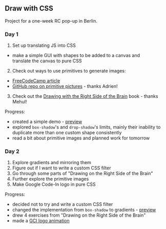 ## Draw with CSS

Project for a one-week RC pop-up in Berlin.

### Day 1

1. Set up translating JS into CSS
  * make a simple GUI with shapes to be added to a canvas and   
  translate the canvas to pure CSS

2. Check out ways to use primitives to generate images:
  * [FreeCodeCamp article](https://medium.freecodecamp.org/using-svg-as-placeholders-more-image-loading-techniques-bed1b810ab2c)
  * [GitHub repo on primitive pictures](https://github.com/fogleman/primitive) - thanks Adrien!

3. Check out the [Drawing with the Right Side of the Brain](https://www.amazon.de/Drawing-Right-Side-Brain-Definitive/dp/1585429201) book - thanks Mehul!

Progress:
- created a simple demo - [preview](https://codepen.io/trueskawka/pen/javVOM)
- explored `box-shadow`'s and `drop-shadow`'s limits, mainly their inability to
duplicate more than one custom shape consistently
- read a bit about primitive images and planned work for tomorrow

### Day 2

1. Explore gradients and mirroring them
2. Figure out if I want to write a custom CSS filter
3. Go through some parts of "Drawing on the Right Side of the Brain"
4. Further explore the primitive images
5. Make Google Code-In logo in pure CSS

Progress:
- decided not to try and write a custom CSS filter
- changed the implementation from `box-shadow` to gradients - [preview](https://codepen.io/trueskawka/pen/OOBOVR)
- drew 4 exercises from "Drawing on the Right Side of the Brain"
- made a [GCI logo animation](https://codepen.io/trueskawka/pen/ooazRq)

